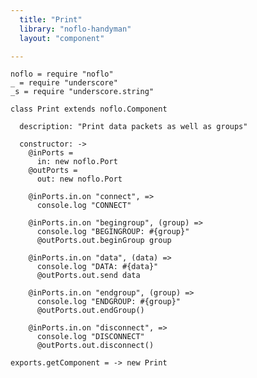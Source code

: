 ```yaml
---
  title: "Print"
  library: "noflo-handyman"
  layout: "component"

---
```


    noflo = require "noflo"
    _ = require "underscore"
    _s = require "underscore.string"
    
    class Print extends noflo.Component
    
      description: "Print data packets as well as groups"
    
      constructor: ->
        @inPorts =
          in: new noflo.Port
        @outPorts =
          out: new noflo.Port
    
        @inPorts.in.on "connect", =>
          console.log "CONNECT"
    
        @inPorts.in.on "begingroup", (group) =>
          console.log "BEGINGROUP: #{group}"
          @outPorts.out.beginGroup group
    
        @inPorts.in.on "data", (data) =>
          console.log "DATA: #{data}"
          @outPorts.out.send data
    
        @inPorts.in.on "endgroup", (group) =>
          console.log "ENDGROUP: #{group}"
          @outPorts.out.endGroup()
    
        @inPorts.in.on "disconnect", =>
          console.log "DISCONNECT"
          @outPorts.out.disconnect()
    
    exports.getComponent = -> new Print
    
